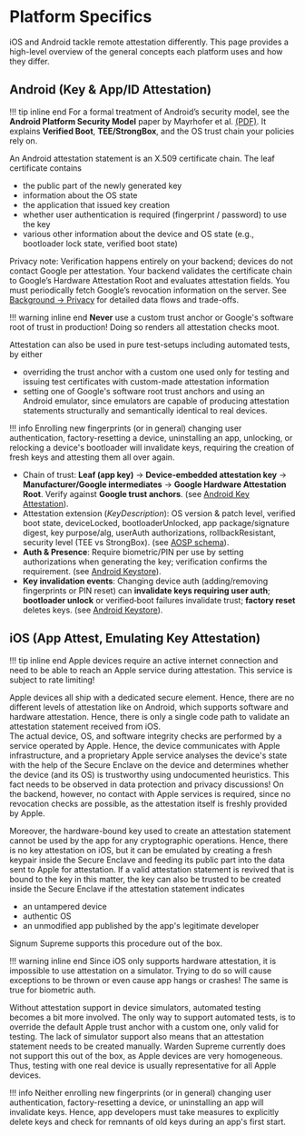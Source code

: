 # Platform Specifics

iOS and Android tackle remote attestation differently. This page provides a high-level overview of the general concepts each platform uses and how they differ.

## Android (Key & App/ID Attestation)

!!! tip inline end
    For a formal treatment of Android’s security model, see the **Android Platform Security Model** paper by Mayrhofer et al. [(PDF)](https://arxiv.org/abs/1904.05572). It explains **Verified Boot**, **TEE/StrongBox**, and the OS trust chain your policies rely on.

An Android attestation statement is an X.509 certificate chain. The leaf certificate contains
* the public part of the newly generated key
* information about the OS state
* the application that issued key creation
* whether user authentication is required (fingerprint / password) to use the key
* various other information about the device and OS state (e.g., bootloader lock state, verified boot state)

Privacy note: Verification happens entirely on your backend; devices do not contact Google per attestation. Your backend validates the certificate chain to Google’s Hardware Attestation Root and evaluates attestation fields. You must periodically fetch Google’s revocation information on the server. See [Background → Privacy](./privacy.md) for detailed data flows and trade-offs.

!!! warning inline end
    **Never** use a custom trust anchor or Google's software root of trust in production! Doing so renders all attestation checks moot.

Attestation can also be used in pure test-setups including automated tests, by either
* overriding the trust anchor with a custom one used only for testing and issuing test certificates with custom-made attestation information
* setting one of Google's software root trust anchors and using an Android emulator, since emulators are capable of producing attestation statements structurally and semantically identical to real devices.

!!! info
    Enrolling new fingerprints (or in general) changing user authentication, factory-resetting a device, uninstalling an app, unlocking, or relocking a device's bootloader will invalidate keys, requiring the creation of fresh keys and attesting them all over again.


- Chain of trust: **Leaf (app key)** → **Device‑embedded attestation key** → **Manufacturer/Google intermediates** → **Google Hardware Attestation Root**. Verify against **Google trust anchors**. (see [Android Key Attestation](https://developer.android.com/privacy-and-security/security-key-attestation)).
- Attestation extension (*KeyDescription*): OS version & patch level, verified boot state, deviceLocked, bootloaderUnlocked, app package/signature digest, key purpose/alg, userAuth authorizations, rollbackResistant, security level (TEE vs StrongBox). (see [AOSP schema](https://source.android.com/docs/security/features/keystore/attestation#schema)).
- **Auth & Presence**: Require biometric/PIN per use by setting authorizations when generating the key; verification confirms the requirement. (see [Android Keystore](https://developer.android.com/privacy-and-security/keystore)).
- **Key invalidation events**: Changing device auth (adding/removing fingerprints or PIN reset) can **invalidate keys requiring user auth**; **bootloader unlock** or verified‑boot failures invalidate trust; **factory reset** deletes keys. (see [Android Keystore](https://developer.android.com/privacy-and-security/keystore)).

## iOS (App Attest, Emulating Key Attestation)
!!! tip inline end
    Apple devices require an active internet connection and need to be able to reach an Apple service during attestation. This service is subject to rate limiting!

Apple devices all ship with a dedicated secure element. Hence, there are no different levels of attestation like on Android, which supports software and hardware attestation.
Hence, there is only a single code path to validate an attestation statement received from iOS.  
The actual device, OS, and software integrity checks are performed by a service operated by Apple. Hence, the device communicates with Apple infrastructure, and a proprietary Apple service analyses the device's
state with the help of the Secure Enclave on the device and determines whether the device (and its OS) is trustworthy using undocumented heuristics.
This fact needs to be observed in data protection and privacy discussions!
On the backend, however, no contact with Apple services is required, since no revocation checks are possible, as the attestation itself is freshly provided by Apple.

Moreover, the hardware-bound key used to create an attestation statement cannot be used by the app for any cryptographic operations.
Hence, there is no key attestation on iOS, but it can be emulated by creating a fresh keypair inside the Secure Enclave and feeding its public part into the data sent to Apple for attestation.
If a valid attestation statement is revived that is bound to the key in this matter, the key can also be trusted to be created inside the Secure Enclave if the attestation statement indicates

* an untampered device
* authentic OS
* an unmodified app published by the app's legitimate developer

Signum Supreme supports this procedure out of the box.

!!! warning inline end
    Since iOS only supports hardware attestation, it is impossible to use attestation on a simulator. Trying to do so will cause exceptions to be thrown or even cause app hangs or crashes! The same is true for biometric auth.

Without attestation support in device simulators, automated testing becomes a bit more involved. The only way to support automated tests, is to override the default Apple trust anchor with a custom one, only valid for testing.
The lack of simulator support also means that an attestation statement needs to be created manually. Warden Supreme currently does not support this out of the box, as Apple devices are very homogeneous. Thus, testing with one real device
is usually representative for all Apple devices.

!!! info
    Neither enrolling new fingerprints (or in general) changing user authentication, factory-resetting a device, or uninstalling an app will invalidate keys. Hence, app developers must take measures to explicitly delete keys and check for remnants of old
    keys during an app's first start.
